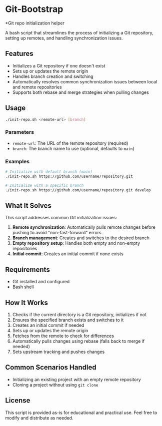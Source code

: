 # Git-Bootstrap 
*Git repo initialization helper

A bash script that streamlines the process of initializing a Git repository, setting up remotes, and handling synchronization issues.

## Features

- Initializes a Git repository if one doesn't exist
- Sets up or updates the remote origin
- Handles branch creation and switching
- Automatically resolves common synchronization issues between local and remote repositories
- Supports both rebase and merge strategies when pulling changes

## Usage

```bash
./init-repo.sh <remote-url> [branch]
```

### Parameters

- `remote-url`: The URL of the remote repository (required)
- `branch`: The branch name to use (optional, defaults to `main`)

### Examples

```bash
# Initialize with default branch (main)
./init-repo.sh https://github.com/username/repository.git

# Initialize with a specific branch
./init-repo.sh https://github.com/username/repository.git develop
```

## What It Solves

This script addresses common Git initialization issues:

1. **Remote synchronization**: Automatically pulls remote changes before pushing to avoid "non-fast-forward" errors
2. **Branch management**: Creates and switches to the desired branch
3. **Empty repository setup**: Handles both empty and non-empty repositories
4. **Initial commit**: Creates an initial commit if none exists

## Requirements

- Git installed and configured
- Bash shell

## How It Works

1. Checks if the current directory is a Git repository, initializes if not
2. Ensures the specified branch exists and switches to it
3. Creates an initial commit if needed
4. Sets up or updates the remote origin
5. Fetches from the remote to check for differences
6. Automatically pulls changes using rebase (falls back to merge if needed)
7. Sets upstream tracking and pushes changes

## Common Scenarios Handled

- Initializing an existing project with an empty remote repository
- Cloning a project without using `git clone`

## License

This script is provided as-is for educational and practical use. Feel free to modify and distribute as needed.